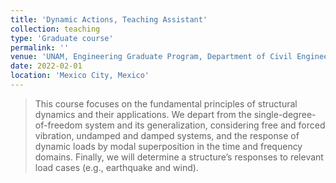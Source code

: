 ```yaml
---
title: 'Dynamic Actions, Teaching Assistant'
collection: teaching
type: 'Graduate course'
permalink: ''
venue: 'UNAM, Engineering Graduate Program, Department of Civil Engineering'
date: 2022-02-01
location: 'Mexico City, Mexico'
---
```

> This course focuses on the fundamental principles of structural dynamics and their applications. We depart from the single-degree-of-freedom system and its generalization, considering free and forced vibration, undamped and damped systems, and the response of dynamic loads by modal superposition in the time and frequency domains. Finally, we will determine a structure’s responses to relevant load cases (e.g., earthquake and wind).


